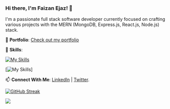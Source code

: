 ### Hi there, I'm Faizan Ejaz! 👋

 I'm a passionate full stack software developer currently focused on crafting various projects with the MERN (MongoDB, Express.js, React.js, Node.js) stack.

 💼 **Portfolio**: [Check out my portfolio](https://faizanejaz.netlify.app/)

🌱 **Skills**:

[![My Skills](https://skillicons.dev/icons?i=nextjs,ts,js,postgres,prisma,mongodb,express,nodejs,react,redux,tailwind,css,html,docker)](https://skillicons.dev)

[![My Skills](https://simpleskill.icons.workers.dev/svg?i=nextjs,ts,js,postgres,prisma,mongodb,express,nodejs,react,redux,tailwind,css,html,docker)]

📫 **Connect With Me**: [LinkedIn](https://www.linkedin.com/in/faizan-ejaz-shaikh/) | [Twitter](https://twitter.com/faizanejaz_).

[![GitHub Streak](https://streak-stats.demolab.com?user=IronJosh786&theme=github-dark-blue)](https://git.io/streak-stats)

![](https://komarev.com/ghpvc/?username=IronJosh786&style=flat)
